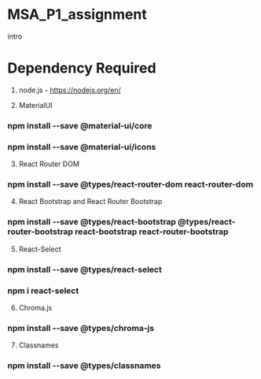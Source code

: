 # MSA_P1_assignment

intro

# Dependency Required

1. node.js - https://nodejs.org/en/

2. MaterialUI
### npm install --save @material-ui/core
### npm install --save @material-ui/icons

3. React Router DOM
### npm install --save @types/react-router-dom react-router-dom

4. React Bootstrap and React Router Bootstrap
### npm install --save @types/react-bootstrap @types/react-router-bootstrap react-bootstrap react-router-bootstrap

5. React-Select
### npm install --save @types/react-select
### npm i react-select

6. Chroma.js
### npm install --save @types/chroma-js

7. Classnames
### npm install --save @types/classnames